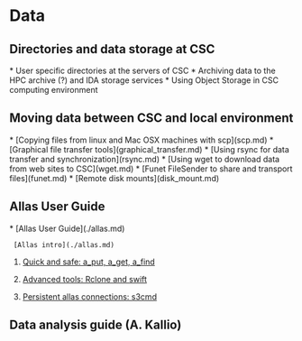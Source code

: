 <h1>Data</h1>

<h2>Directories and data storage at CSC</h2>
* User specific directories at the servers of CSC 
* Archiving data to the HPC archive (?) and IDA storage services 
* Using Object Storage in CSC computing environment 

<h2>Moving data between CSC and local environment</h2>
* [Copying files from linux and Mac OSX machines with scp](scp.md) 
* [Graphical file transfer tools](graphical_transfer.md) 
* [Using rsync for data transfer and synchronization](rsync.md)
* [Using wget to download data from web sites to CSC](wget.md)
* [Funet FileSender to share and transport files](funet.md)
* [Remote disk mounts](disk_mount.md) 

<h2>Allas User Guide</h2>
*    [Allas User Guide](./allas.md)
    
     [Allas intro](./allas.md)

 1.  [Quick and safe: a_put, a_get, a_find](./a_commands.md)

 2.  [Advanced tools: Rclone and swift](./rclone.md)

 3.  [Persistent allas connections: s3cmd](./s3cmd.md)

<h2>Data analysis guide (A. Kallio)</h2>
